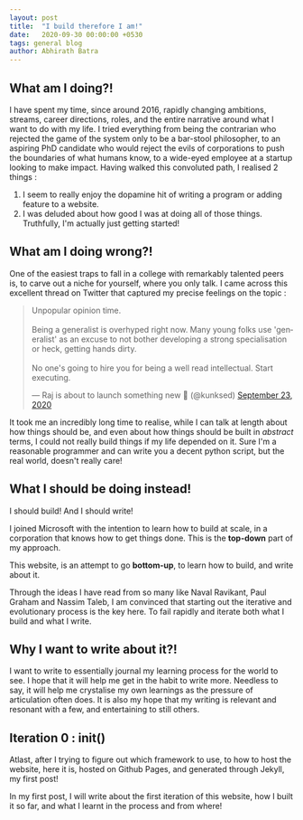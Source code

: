 ```yaml
---
layout: post
title:  "I build therefore I am!"
date:   2020-09-30 00:00:00 +0530
tags: general blog
author: Abhirath Batra
---
```


## What am I doing?!

I have spent my time, since around 2016, rapidly changing ambitions, streams, career directions, roles, and the entire narrative around what I want to do with my life. I tried everything from being the contrarian who rejected the game of the system only to be a bar-stool philosopher, to an aspiring PhD candidate who would reject the evils of corporations to push the boundaries of what humans know, to a wide-eyed employee at a startup looking to make impact. 
Having walked this convoluted path, I realised 2 things : 

1. I seem to really enjoy the dopamine hit of writing a program or adding feature to a website.
2. I was deluded about how good I was at doing all of those things. Truthfully, I'm actually just getting started!

## What am I doing wrong?!

One of the easiest traps to fall in a college with remarkably talented peers is, to carve out a niche for yourself, where you only talk. I came across this excellent thread on Twitter that captured my precise feelings on the topic : 

<blockquote class="twitter-tweet"><p lang="en" dir="ltr">Unpopular opinion time.<br><br>Being a generalist is overhyped right now. Many young folks use &#39;generalist&#39; as an excuse to not bother developing a strong specialisation or heck, getting hands dirty.<br><br>No one&#39;s going to hire you for being a well read intellectual. Start executing.</p>&mdash; Raj is about to launch something new 🚀 (@kunksed) <a href="https://twitter.com/kunksed/status/1308620630171017219?ref_src=twsrc%5Etfw">September 23, 2020</a></blockquote> <script async src="https://platform.twitter.com/widgets.js" charset="utf-8"></script>

It took me an incredibly long time to realise, while I can talk at length about how things should be, and even about how things should be built in _abstract_ terms, I could not really build things if my life depended on it. Sure I'm a reasonable programmer and can write you a decent python script, but the real world, doesn't really care!

## What I should be doing instead!

I should build! And I should write!

I joined Microsoft with the intention to learn how to build at scale, in a corporation that knows how to get things done. This is the **top-down** part of my approach. 

This website, is an attempt to go **bottom-up**, to learn how to build, and write about it. 

Through the ideas I have read from so many like Naval Ravikant, Paul Graham and Nassim Taleb, I am convinced that starting out the iterative and evolutionary process is the key here. To fail rapidly and iterate both what I build and what I write. 

## Why I want to write about it?!

I want to write to essentially journal my learning process for the world to see. I hope that it will help me get in the habit to write more. Needless to say, it will help me crystalise my own learnings as the pressure of articulation often does. It is also my hope that my writing is relevant and resonant with a few, and entertaining to still others.

## Iteration 0 : init()

Atlast, after I trying to figure out which framework to use, to how to host the website, here it is, hosted on Github Pages, and generated through Jekyll, my first post!

In my first post, I will write about the first iteration of this website, how I built it so far, and what I learnt in the process and from where!

